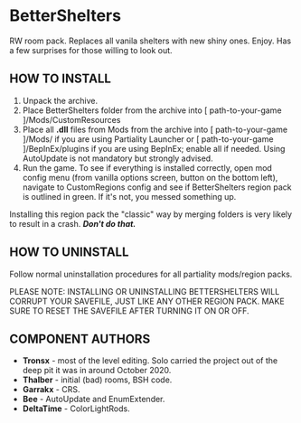 # BetterShelters
RW room pack. Replaces all vanila shelters with new shiny ones. Enjoy.
Has a few surprises for those willing to look out.

## HOW TO INSTALL

1) Unpack the archive.
2) Place BetterShelters folder from the archive into [ path-to-your-game ]/Mods/CustomResources
3) Place all **.dll** files from Mods from the archive into [ path-to-your-game ]/Mods/ if you are using Partiality Launcher or [ path-to-your-game ]/BepInEx/plugins if you are using BepInEx; enable all if needed. Using AutoUpdate is not mandatory but strongly advised.
4) Run the game. To see if everything is installed correctly, open mod config menu (from vanilla options screen, button on the bottom left), navigate to CustomRegions config and see if BetterShelters region pack is outlined in green. If it's not, you messed something up.

Installing this region pack the "classic" way by merging folders is very likely to result in a crash. ***Don't do that.***

## HOW TO UNINSTALL
Follow normal uninstallation procedures for all partiality mods/region packs.

PLEASE NOTE: INSTALLING OR UNINSTALLING BETTERSHELTERS WILL CORRUPT YOUR SAVEFILE, JUST LIKE ANY OTHER REGION PACK. MAKE SURE TO RESET THE SAVEFILE AFTER TURNING IT ON OR OFF.

## COMPONENT AUTHORS
* **Tronsx** - most of the level editing. Solo carried the project out of the deep pit it was in around October 2020.
* **Thalber** - initial (bad) rooms, BSH code.
* **Garrakx** - CRS.
* **Bee** - AutoUpdate and EnumExtender.
* **DeltaTime** - ColorLightRods.
